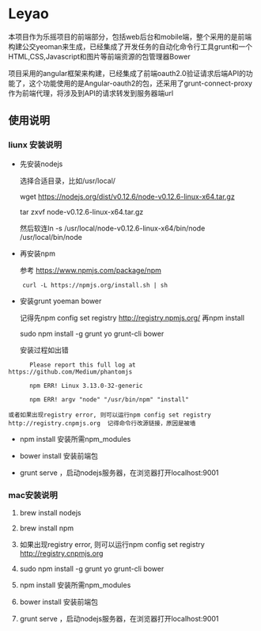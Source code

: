 # Leyao 
本项目作为乐摇项目的前端部分，包括web后台和mobile端，整个采用的是前端构建公交yeoman来生成，已经集成了开发任务的自动化命令行工具grunt和一个HTML,CSS,Javascript和图片等前端资源的包管理器Bower

项目采用的angular框架来构建，已经集成了前端oauth2.0验证请求后端API的功能了，这个功能使用的是Angular-oauth2的包，还采用了grunt-connect-proxy作为前端代理，将涉及到API的请求转发到服务器端url
## 使用说明
### liunx 安装说明
* 先安装nodejs

    选择合适目录，比如/usr/local/

    wget https://nodejs.org/dist/v0.12.6/node-v0.12.6-linux-x64.tar.gz

    tar zxvf node-v0.12.6-linux-x64.tar.gz

    然后软连ln -s /usr/local/node-v0.12.6-linux-x64/bin/node /usr/local/bin/node 

* 再安装npm

    参考 https://www.npmjs.com/package/npm

```
    curl -L https://npmjs.org/install.sh | sh
```
* 安装grunt yoeman bower

    记得先npm config set registry http://registry.npmjs.org/   再npm install

    sudo npm install -g grunt yo grunt-cli bower

    安装过程如出错
```
      Please report this full log at https://github.com/Medium/phantomjs

      npm ERR! Linux 3.13.0-32-generic

      npm ERR! argv "node" "/usr/bin/npm" "install"
```
    或者如果出现registry error, 则可以运行npm config set registry http://registry.cnpmjs.org  记得命令行改源链接，原因是被墙

* npm install 安装所需npm_modules

* bower install 安装前端包

* grunt serve ，启动nodejs服务器，在浏览器打开localhost:9001

### mac安装说明
1. brew install nodejs

2. brew install npm

3. 如果出现registry error, 则可以运行npm config set registry http://registry.cnpmjs.org

4. sudo npm install -g grunt yo grunt-cli bower

5. npm install 安装所需npm_modules

6. bower install 安装前端包

7. grunt serve ，启动nodejs服务器，在浏览器打开localhost:9001






